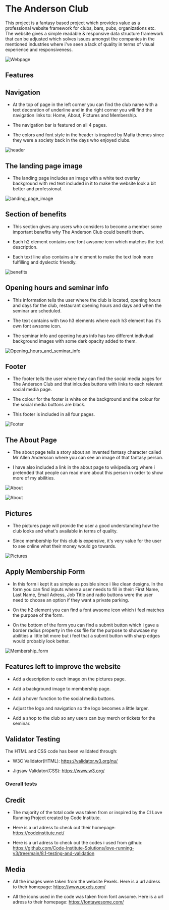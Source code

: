 # The Anderson Club

This project is a fantasy based project which provides value as a professional website framework
for clubs, bars, pubs, organizations etc. The website gives a simple readable & responsive data structure framework that can be adjusted which solves issues amongst the companies in the mentioned industries where i've seen a lack of quality in terms of visual experience and responsiveness.

![Webpage](./assets/images/webapage%20screenshot.webp)

## Features



## Navigation

* At the top of page in the left corner you can find the club name with a text decoration of underline and in the right corner you will find the navigation links to: Home, About, Pictures and Membership.

* The navigation bar is featured on all 4 pages.

* The colors and font style in the header is inspired by Mafia themes since they were a society back in the days who enjoyed clubs.

![header](./assets/images/header.webp)

## The landing page image

* The landing page includes an image with a white text overlay background with red text included in it to make the website look a bit better and professional.


![landing_page_image](./assets/images/landingpageimage%201.webp)

## Section of benefits

* This section gives any users who considers to become a member some important benefits why The Anderson Club could benefit them.

* Each h2 element contains one font awsome icon which matches the text description.

* Each text line also contains a hr element to make the text look more fulfilling and dyslectic friendly.

![benefits](./assets/images/maincontent.png)

## Opening hours and seminar info

* This information tells the user where the club is located, opening hours and days for the club, restaurant opening hours and days and when the seminar are scheduled.

* The text contains with two h3 elements where each h3 element has it's own font awsome icon.

* The seminar info and opening hours info has two different indivdual background images with some dark opacity added to them.

![Opening_hours_and_seminar_info](./assets/images/openinghours_and_seminar-info.webp)

## Footer

* The footer tells the user where they can find the social media pages for The Anderson Club and that inlcudes buttons with links to each relevant social media page. 

* The colour for the footer is white on the background and the colour for the social media buttons are black.

* This footer is included in all four pages.

![Footer](./assets/images/footer.webp)

## The About Page

* The about page tells a story about an invented fantasy character called Mr Allen Andersson where you can see an image of that fantasy person.

* I have also included a link in the about page to wikipedia.org where i pretended that people can read more about this person in order to show more of my abilities.

![About](./assets/images/aboutpage.webp)

![About](./assets/images/about2page.webp)

## Pictures

* The pictures page will provide the user a good understanding how the club looks and what's available in terms of quality.

* Since membership for this club is expensive, it's very value for the user to see online what their money would go towards.

![Pictures](./assets/images/pictures.webp)

## Apply Membership Form

* In this form i kept it as simple as posible since i like clean designs. In the form you can find inputs where a user needs to fill in their: First Name, Last Name, Email Adress, Job Title and radio buttons were the user need to choose an option if they want a private parking.

* On the h2 element you can find a font awsome icon which i feel matches the purpose of the form.

* On the bottom of the form you can find a submit button which i gave a border radius property in the css file for the purpose to showcase my abilities a little bit more but i feel that a submit button with sharp edges would probably look better.

![Membership_form](./assets/images/membership%20form.webp)

## Features left to improve the website

* Add a description to each image on the pictures page.

* Add a background image to membership page.

* Add a hover function to the social media buttons.

* Adjust the logo and navigation so the logo becomes a little larger.

* Add a shop to the club so any users can buy merch or tickets for the seminar.

## Validator Testing 

The HTML and CSS code has been validated through:

* W3C Validator(HTML): https://validator.w3.org/nu/ 

* Jigsaw Validator(CSS): https://www.w3.org/

### Overall tests



## Credit

* The majority of the total code was taken from or inspired by the CI Love Running Project created by Code Institute. 

* Here is a url adress to check out their homepage: https://codeinstitute.net/

* Here is a url adress to check out the codes i used from github: https://github.com/Code-Institute-Solutions/love-running-v3/tree/main/8.1-testing-and-validation

## Media

* All the images were taken from the website Pexels. Here is a url adress to their homepage: https://www.pexels.com/

* All the icons used in the code was taken from font awsome. Here is a url adress to their homepage: https://fontawesome.com/ 


